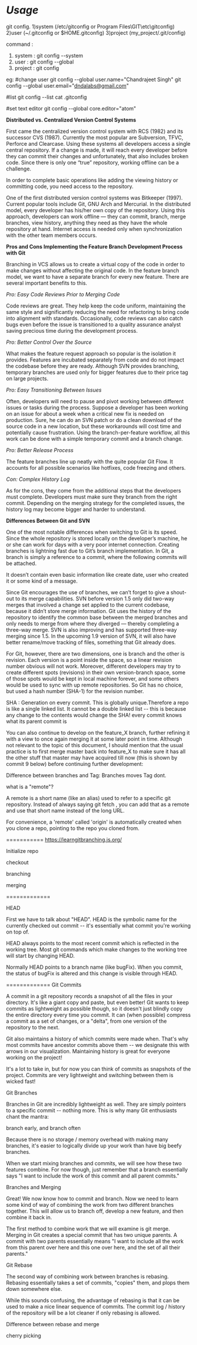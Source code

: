  ***Usage***
==============

git config.
1)system (/etc/gitconfig  or Program Files\GIT\etc\gitconfig)
2)user (~/.gitconfig  or $HOME\.gitconfig)
3)project (my_project/.git/config)

command :
1. system : git config --system
2. user : git config --global
3. project : git config

eg:
#change user
git config --global user.name="Chandrajeet Singh"
git config --global user.email="dndalabs@gmail.com"

#list
git config --list
cat .gitconfig

#set text editor
git config --global core.editor="atom"

**Distributed vs. Centralized Version Control Systems**

First came the centralized version control system with RCS (1982) and its successor CVS (1987).
Currently the most popular are Subversion, TFVC, Perforce and Clearcase. Using these systems all developers
access a single central repository. If a change is made, it will reach every developer before they can
commit their changes and unfortunately, that also includes broken code. Since there is only one “true”
repository, working offline can be a challenge.

In order to complete basic operations like adding the viewing history or committing code, you need access
to the repository.

One of the first distributed version control systems was Bitkeeper (1997). Current popular tools include
Git, GNU Arch and Mercurial. In the distributed model, every developer has his/her own copy of the
repository. Using this approach, developers can work offline — they can commit, branch, merge branches,
view history, anything they need as they have the whole repository at hand. Internet access is needed
only when synchronization with the other team members occurs.


**Pros and Cons Implementing the Feature Branch Development Process with Git**

Branching in VCS allows us to create a virtual copy of the code in order to make changes without
affecting the original code. In the feature branch model, we want to have a separate branch for every
new feature. There are several important benefits to this.

*Pro: Easy Code Reviews Prior to Merging Code*

Code reviews are great. They help keep the code uniform, maintaining the same style and significantly
reducing the need for refactoring to bring code into alignment with standards. Occasionally, code reviews
can also catch bugs even before the issue is transitioned to a quality assurance analyst saving precious
time during the development process.

*Pro: Better Control Over the Source*

What makes the feature request approach so popular is the isolation it provides. Features are incubated
separately from code and do not impact the codebase before they are ready. Although SVN provides branching,
temporary branches are used only for bigger features due to their price tag on large projects.

*Pro: Easy Transitioning Between Issues*

Often, developers will need to pause and pivot working between different issues or tasks during the process.
Suppose a developer has been working on an issue for about a week when a critical new fix is needed on
production. Sure, he can do an SVN patch or do a clean download of the source code in a new location,
but these workarounds will cost time and potentially cause frustration. Using the branch-per-feature
workflow, all this work can be done with a simple temporary commit and a branch change.

*Pro: Better Release Process*

The feature branches line up neatly with the quite popular Git Flow. It accounts for all possible
scenarios like hotfixes, code freezing and others.

*Con: Complex History Log*

As for the cons, they come from the additional steps that the developers must complete. Developers must
make sure they branch from the right commit. Depending on the merging strategy for the completed issues,
the history log may become bigger and harder to understand.

**Differences Between Git and SVN**

One of the most notable differences when switching to Git is its speed. Since the whole repository is
stored locally on the developer’s machine, he or she can work for days with a very poor internet
connection. Creating branches is lightning fast due to Git’s branch implementation. In Git, a branch is
simply a reference to a commit, where the following commits will be attached.

It doesn’t contain even basic information like create date, user who created it or some kind of a message.

Since Git encourages the use of branches, we can’t forget to give a shout-out to its merge capabilities.
SVN before version 1.5 only did two-way merges that involved a change set applied to the current
codebase, because it didn’t store merge information.
Git uses the history of the repository to identify the common base between the merged branches and only
needs to merge from where they diverged — thereby completing a three-way merge.
SVN is also improving and has supported three-way merging since 1.5. In the upcoming 1.9 version of SVN,
it will also have better rename/move tracking of files, something that Git already does.


For Git, however, there are two dimensions, one is branch and the other is revision. Each version is a
point inside the space, so a linear revision number obvious will not work. Moreover, different developers
may try to create different spots (revisions) in their own version-branch space, some of those spots
would be kept in local machine forever, and some others would be used to sync with up remote repositories.
So Git has no choice, but used a hash number (SHA-1) for the revision number.

SHA : Generation on every commit. This is globally unique.Therefore a repo is like a single linked list.
It cannot be a double linked list -- this is because any change to the contents would change the SHA!
every commit knows what its parent commit is

You can also continue to develop on the feature_X branch, further refining it with a view to once again
merging it at some later point in time. Although not relevant to the topic of this document, I should
mention that the usual practice is to first merge master back into feature_X to make sure it has all the
other stuff that master may have acquired till now (this is shown by commit 9 below) before continuing
further development:

Difference between branches and Tag: Branches moves Tag dont.

what is a "remote"?

A remote is a short name (like an alias) used to refer to a specific git repository. Instead of always
saying  git fetch <URL>, you can add that as a remote and use that short name instead of the long URL.

For convenience, a 'remote' called 'origin' is automatically created when you clone a repo,
pointing to the repo you cloned from.

===========
https://learngitbranching.js.org/


Initialize repo

checkout

branching

merging

=============

HEAD

First we have to talk about "HEAD". HEAD is the symbolic name for the currently checked out commit -- it's essentially what commit you're working on top of.

HEAD always points to the most recent commit which is reflected in the working tree. Most git commands which make changes to the working tree will start by changing HEAD.

Normally HEAD points to a branch name (like bugFix). When you commit, the status of bugFix is altered and this change is visible through HEAD.

=============
Git Commits

A commit in a git repository records a snapshot of all the files in your directory. It's like a giant
copy and paste, but even better! Git wants to keep commits as lightweight as possible though, so it
doesn't just blindly copy the entire directory every time you commit. It can (when possible) compress a
commit as a set of changes, or a "delta", from one version of the repository to the next.

Git also maintains a history of which commits were made when. That's why most commits have ancestor
commits above them -- we designate this with arrows in our visualization. Maintaining history is great
for everyone working on the project!

It's a lot to take in, but for now you can think of commits as snapshots of the project. Commits are very lightweight and switching between them is wicked fast!


Git Branches

Branches in Git are incredibly lightweight as well. They are simply pointers to a specific commit -- nothing more. This is why many Git enthusiasts chant the mantra:

branch early, and branch often

Because there is no storage / memory overhead with making many branches, it's easier to logically divide up your work than have big beefy branches.

When we start mixing branches and commits, we will see how these two features combine. For now though, just remember that a branch essentially says "I want to include the work of this commit and all parent commits."


Branches and Merging

Great! We now know how to commit and branch. Now we need to learn some kind of way of combining the work from two different branches together. This will allow us to branch off, develop a new feature, and then combine it back in.

The first method to combine work that we will examine is git merge. Merging in Git creates a special commit that has two unique parents. A commit with two parents essentially means "I want to include all the work from this parent over here and this one over here, and the set of all their parents."


Git Rebase

The second way of combining work between branches is rebasing. Rebasing essentially takes a set of commits, "copies" them, and plops them down somewhere else.

While this sounds confusing, the advantage of rebasing is that it can be used to make a nice linear sequence of commits. The commit log / history of the repository will be a lot cleaner if only rebasing is allowed.


Difference between rebase and merge

cherry picking
